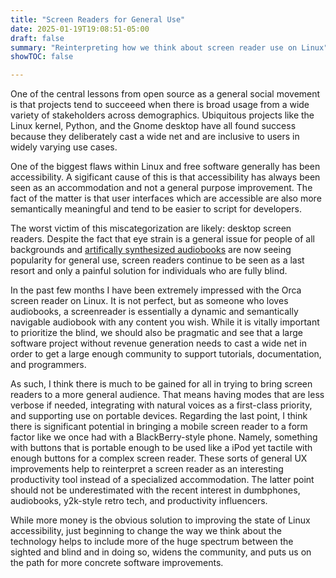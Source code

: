 ```yaml
---
title: "Screen Readers for General Use"
date: 2025-01-19T19:08:51-05:00
draft: false
summary: "Reinterpreting how we think about screen reader use on Linux"
showTOC: false

---
```


One of the central lessons from open source as a general social movement is that projects tend to succeeed when there is broad usage from a wide variety of stakeholders across demographics. Ubiquitous projects like the Linux kernel, Python, and the Gnome desktop have all found success because they deliberately cast a wide net and are inclusive to users in widely varying use cases.

One of the biggest flaws within Linux and free software generally has been accessibility. A sigificant cause of this is that accessibility has always been seen as an accommodation and not a general purpose improvement. The fact of the matter is that user interfaces which are accessible are also more semantically meaningful and tend to be easier to script for developers. 

The worst victim of this miscategorization are likely: desktop screen readers. Despite the fact that eye strain is a general issue for people of all backgrounds and [artifically synthesized audiobooks](https://github.com/C-Loftus/QuickPiperAudiobook/) are now seeing popularity for general use, screen readers continue to be seen as a last resort and only a painful solution for individuals who are fully blind.

In the past few months I have been extremely impressed with the Orca screen reader on Linux. It is not perfect, but as someone who loves audiobooks, a screenreader is essentially a dynamic and semantically navigable audiobook with any content you wish. While it is vitally important to prioritize the blind, we should also be pragmatic and see that a large software project without revenue generation needs to cast a wide net in order to get a large enough community to support tutorials, documentation, and programmers.

As such, I think there is much to be gained for all in trying to bring screen readers to a more general audience. That means having modes that are less verbose if needed, integrating with natural voices as a first-class priority, and supporting use on portable devices. Regarding the last point, I think there is significant potential in bringing a mobile screen reader to a form factor like we once had with a BlackBerry-style phone. Namely, something with buttons that is portable enough to be used like a iPod yet tactile with enough buttons for a complex screen reader. These sorts of general UX improvements help to reinterpret a screen reader as an interesting productivity tool instead of a specialized accommodation. The latter point should not be underestimated with the recent interest in dumbphones, audiobooks, y2k-style retro tech, and productivity influencers. 

While more money is the obvious solution to improving the state of Linux accessibility, just beginning to change the way we think about the technology helps to include more of the huge spectrum between the sighted and blind and in doing so, widens the community, and puts us on the path for more concrete software improvements. 